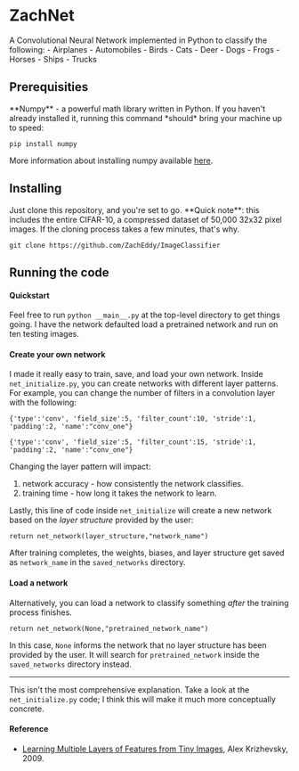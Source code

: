 <h1>ZachNet</h1>
A Convolutional Neural Network implemented in Python to classify the following:
  - Airplanes
  - Automobiles
  - Birds
  - Cats
  - Deer
  - Dogs
  - Frogs
  - Horses
  - Ships
  - Trucks

<h2>Prerequisities</h2>
**Numpy** - a powerful math library written in Python. If you haven't already installed it, running this command *should* bring your machine up to speed:

`pip install numpy`

More information about installing numpy available [here](http://docs.scipy.org/doc/numpy-1.10.1/user/install.html).

<h2>Installing</h2>
Just clone this repository, and you're set to go. **Quick note**: this includes the entire CIFAR-10, a compressed dataset of 50,000 32x32 pixel images. If the cloning process takes a few minutes, that's why. 


`git clone https://github.com/ZachEddy/ImageClassifier`

<h2>Running the code</h2>
<h4> Quickstart </h4>



Feel free to run `python __main__.py` at the top-level directory to get things going. I have the network defaulted load a pretrained network and run on ten testing images.

<h4>Create your own network</h4>

I made it really easy to train, save, and load your own network. Inside `net_initialize.py`, you can create networks with different layer patterns. For example, you can change the number of filters in a convolution layer with the following:

`{'type':'conv', 'field_size':5, 'filter_count':10, 'stride':1, 'padding':2, 'name':"conv_one"}`

`{'type':'conv', 'field_size':5, 'filter_count':15, 'stride':1, 'padding':2, 'name':"conv_one"}`

Changing the layer pattern will impact:

1. network accuracy - how consistently the network classifies.
2. training time - how long it takes the network to learn.

Lastly, this line of code inside `net_initialize` will create a new network based on the *layer structure* provided by the user:

`return net_network(layer_structure,"network_name")`

After training completes, the weights, biases, and layer structure get saved as `network_name` in the `saved_networks` directory.

<h4>Load a network</h4>

Alternatively, you can load a network to classify something *after* the training process finishes. 

`return net_network(None,"pretrained_network_name")`










In this case, `None` informs the network that no layer structure has been provided by the user. It will search for `pretrained_network` inside the `saved_networks` directory instead.

<hr>

This isn't the most comprehensive explanation. Take a look at the `net_initialize.py` code; I think this will make it much more conceptually concrete.







<h4> Reference </h4>
<ul>
  <li>
   <a href="https://www.cs.toronto.edu/~kriz/learning-features-2009-TR.pdf">Learning Multiple Layers of Features from Tiny Images</a>, Alex Krizhevsky, 2009.
  </li>
</ul>

